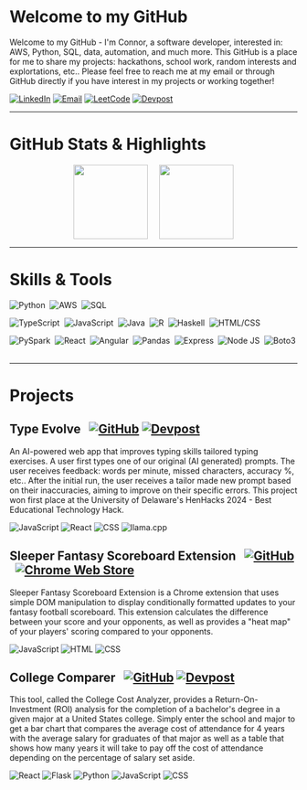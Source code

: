 # Welcome to my GitHub
Welcome to my GitHub - I'm Connor, a software developer, interested in: AWS, Python, SQL, data, automation, and much more. This GitHub is a place for me to share my projects: hackathons, school work, random interests and explortations, etc.. Please feel free to reach me at my email or through GitHub directly if you have interest in my projects or working together!

[![LinkedIn](https://img.shields.io/badge/LinkedIn-%230077B5.svg?style=for-the-badge&logo=linkedin&logoColor=white)](https://www.linkedin.com/in/connorsaunders/)
[![Email](https://img.shields.io/badge/Email-%23D14836.svg?style=for-the-badge&logo=gmail&logoColor=white)](mailto:connorsaunders18@gmail.com)
[![LeetCode](https://img.shields.io/badge/LeetCode-FFA116?style=for-the-badge&logo=leetcode&logoColor=black)](https://leetcode.com/TechBuzzwords/)
[![Devpost](https://img.shields.io/badge/Devpost-003E54?style=for-the-badge&logo=devpost&logoColor=white)](https://devpost.com/connorsaunders?ref_content=user-portfolio&ref_feature=portfolio&ref_medium=global-nav)

---
# GitHub Stats & Highlights

<div style="display: flex; align-items: center; gap: 20px; justify-content: center;">
  <img src="https://github-readme-stats.vercel.app/api?username=connorsaunders&show_icons=true&theme=tokyonight" style="height: 130px;">
  <img src="https://github-readme-stats.vercel.app/api/top-langs/?username=connorsaunders&layout=compact&theme=tokyonight" style="height: 130px;">
</div>


---
# Skills & Tools
![Python](https://img.shields.io/badge/Python-3776AB?style=for-the-badge&logo=python&logoColor=white)&nbsp; ![AWS](https://img.shields.io/badge/AWS-232F3E?style=for-the-badge&logo=amazon-aws&logoColor=white)&nbsp; ![SQL](https://img.shields.io/badge/SQL-005C84?style=for-the-badge&logo=postgresql&logoColor=white)

![TypeScript](https://img.shields.io/badge/TypeScript-007ACC?style=for-the-badge&logo=typescript&logoColor=white)&nbsp; 
![JavaScript](https://img.shields.io/badge/JavaScript-F7DF1E?style=for-the-badge&logo=javascript&logoColor=black)&nbsp; 
![Java](https://img.shields.io/badge/Java-007396?style=for-the-badge&logo=java&logoColor=white)&nbsp; 
![R](https://img.shields.io/badge/R-276DC3?style=for-the-badge&logo=r&logoColor=white)&nbsp; 
![Haskell](https://img.shields.io/badge/Haskell-5D4F85?style=for-the-badge&logo=haskell&logoColor=white)&nbsp; 
![HTML/CSS](https://img.shields.io/badge/HTML%2FCSS-E34F26?style=for-the-badge&logo=html5&logoColor=white)&nbsp;

![PySpark](https://img.shields.io/badge/PySpark-E25A1C?style=for-the-badge&logo=apachespark&logoColor=white)&nbsp; 
![React](https://img.shields.io/badge/React-61DAFB?style=for-the-badge&logo=react&logoColor=black)&nbsp; 
![Angular](https://img.shields.io/badge/Angular-DD0031?style=for-the-badge&logo=angular&logoColor=white)&nbsp; 
![Pandas](https://img.shields.io/badge/Pandas-150458?style=for-the-badge&logo=pandas&logoColor=white)&nbsp; 
![Express](https://img.shields.io/badge/Express-000000?style=for-the-badge&logo=express&logoColor=white)&nbsp; 
![Node JS](https://img.shields.io/badge/Node.js-339933?style=for-the-badge&logo=nodedotjs&logoColor=white)&nbsp; 
![Boto3](https://img.shields.io/badge/Boto3-232F3E?style=for-the-badge&logo=amazon-aws&logoColor=white)&nbsp; 

---
# Projects
## Type Evolve &nbsp; [![GitHub](https://img.shields.io/badge/GitHub-181717?style=for-the-badge&logo=github&logoColor=white)](https://github.com/MattBoraske/TypeEvolve)&nbsp;[![Devpost](https://img.shields.io/badge/Devpost-003E54?style=for-the-badge&logo=devpost&logoColor=white)](https://devpost.com/software/type-evolve)
An AI-powered web app that improves typing skills tailored typing exercises. A user first types one of our original (AI generated) prompts. The user receives feedback: words per minute, missed characters, accuracy %, etc.. After the initial run, the user receives a tailor made new prompt based on their inaccuracies, aiming to improve on their specific errors. This project won first place at the University of Delaware's HenHacks 2024 - Best Educational Technology Hack.  

![JavaScript](https://img.shields.io/badge/JavaScript-F7DF1E?style=for-the-badge&logo=javascript&logoColor=black) ![React](https://img.shields.io/badge/React-61DAFB?style=for-the-badge&logo=react&logoColor=black) ![CSS](https://img.shields.io/badge/CSS-1572B6?style=for-the-badge&logo=css3&logoColor=white) ![llama.cpp](https://img.shields.io/badge/llama.cpp-Informational?style=for-the-badge&logo=cpp&logoColor=white)

## Sleeper Fantasy Scoreboard Extension  &nbsp; [![GitHub](https://img.shields.io/badge/GitHub-181717?style=for-the-badge&logo=github&logoColor=white)](https://github.com/connorsaunders/Simple-Sleeper-Extension)  &nbsp; [![Chrome Web Store](https://img.shields.io/badge/Chrome%20Web%20Store-4285F4?style=for-the-badge&logo=googlechrome&logoColor=white)](https://chromewebstore.google.com/detail/sleepercom-matchup-extens/bhojnnjccahkfeaalncnjhdhneecdecp)
Sleeper Fantasy Scoreboard Extension is a Chrome extension that uses simple DOM manipulation to display conditionally formatted updates to your fantasy football scoreboard. This extension calculates the difference between your score and your opponents, as well as provides a "heat map" of your players' scoring compared to your opponents.

![JavaScript](https://img.shields.io/badge/JavaScript-F7DF1E?style=for-the-badge&logo=javascript&logoColor=black) ![HTML](https://img.shields.io/badge/HTML-E34F26?style=for-the-badge&logo=html5&logoColor=white) ![CSS](https://img.shields.io/badge/CSS-1572B6?style=for-the-badge&logo=css3&logoColor=white) 

## College Comparer &nbsp; [![GitHub](https://img.shields.io/badge/GitHub-181717?style=for-the-badge&logo=github&logoColor=white)]([https://github.com/connorsaunders/college-comparer](https://github.com/MattBoraske/HenHacks_2023_College_Cost_Analyzer)) [![Devpost](https://img.shields.io/badge/Devpost-003E54?style=for-the-badge&logo=devpost&logoColor=white)](https://devpost.com/software/college-cost-analyzer)  

This tool, called the College Cost Analyzer, provides a Return-On-Investment (ROI) analysis for the completion of a bachelor's degree in a given major at a United States college. Simply enter the school and major to get a bar chart that compares the average cost of attendance for 4 years with the average salary for graduates of that major as well as a table that shows how many years it will take to pay off the cost of attendance depending on the percentage of salary set aside.

![React](https://img.shields.io/badge/React-61DAFB?style=for-the-badge&logo=react&logoColor=black)&nbsp;![Flask](https://img.shields.io/badge/Flask-000000?style=for-the-badge&logo=flask&logoColor=white)&nbsp;![Python](https://img.shields.io/badge/Python-3776AB?style=for-the-badge&logo=python&logoColor=white)&nbsp;![JavaScript](https://img.shields.io/badge/JavaScript-F7DF1E?style=for-the-badge&logo=javascript&logoColor=black)&nbsp;![CSS](https://img.shields.io/badge/CSS-1572B6?style=for-the-badge&logo=css3&logoColor=white)
